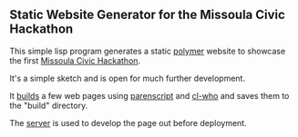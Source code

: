 ## Static Website Generator for the Missoula Civic Hackathon

This simple lisp program generates a static
[polymer](https://www.polymer-project.org) website to showcase the
first [Missoula Civic Hackathon](http://missoulacivichackathon.org).

It's a simple sketch and is open for much further development.

It
[builds](https://github.com/Blue-Sky-Skunkworks/hackathon/blob/master/build.lisp)
a few web pages using
[parenscript](https://common-lisp.net/project/parenscript/) and
[cl-who](http://weitz.de/cl-who/) and saves them to the "build" directory.

The
[server](https://github.com/Blue-Sky-Skunkworks/hackathon/blob/master/server.lisp)
is used to develop the page out before deployment.


